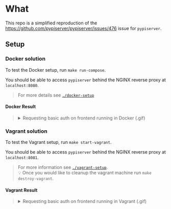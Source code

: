 # What

This repo is a simplified reproduction of the <https://github.com/pypiserver/pypiserver/issues/476> issue for `pypiserver`.

## Setup

### Docker solution

To test the Docker setup, run `make run-compose`.

You should be able to access `pypiserver` behind the NGINX reverse proxy at `localhost:8080`.

> For more details see [`./docker-setup`](./docker-setup/)

#### Docker Result

> <details>
> <summary>Requesting basic auth on frontend running in Docker (.gif)</summary>
>
> ---
>
> ![docker-compose](./.docs/docker-compose.gif)
> </details>

### Vagrant solution

To test the Vagrant setup, run `make start-vagrant`.

You should be able to access `pypiserver` behind the NGINX reverse proxy at `localhost:8081`.

> For more information see [`./vagrant-setup`](./vagrant-setup/).  
> 💡 Once you would like to cleanup the vagrant machine run `make destroy-vagrant`.

#### Vagrant Result

> <details>
> <summary>Requesting basic auth on frontend running in Vagrant (.gif)</summary>
>
> ---
>
> ![vagrant](./.docs/vagrant.gif)
> </details>
